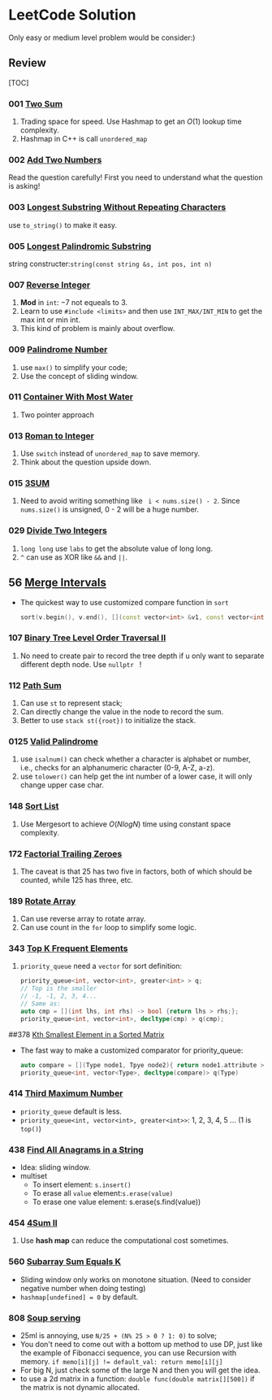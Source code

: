 # LeetCode Solution
Only easy or medium level problem would be consider:)

## Review

[TOC]

### 001 [Two Sum](https://leetcode.com/problems/two-sum)

1. Trading space for speed. Use Hashmap to get an $O(1)$ lookup time complexity.
2. Hashmap in C++ is call `unordered_map`

### 002 [Add Two Numbers](https://leetcode.com/problems/add-two-numbers)

Read the question carefully! First you need to understand what the question is asking!

### 003 [Longest Substring Without Repeating Characters](https://leetcode.com/problems/longest-substring-without-repeating-characters) 

use `to_string()` to make it easy.

### 005 [Longest Palindromic Substring](https://leetcode.com/problems/longest-palindromic-substring)

string constructer:`string(const string &s, int pos, int n)`

### 007 [Reverse Integer](https://leetcode.com/problems/reverse-integer) 

1. **Mod** in `int`: $-7 % 10 = -7$ not equeals to 3.
2. Learn to use `#include <limits>` and then use `INT_MAX/INT_MIN` to get the max int or min int.
3. This kind of problem is mainly about overflow.

### 009 [Palindrome Number](https://leetcode.com/problems/palindrome-number)  

1. use `max()` to simplify your code;
2. Use the concept of sliding window.

### 011 [Container With Most Water](https://leetcode.com/problems/container-with-most-water) 

1. Two pointer approach

### 013 [Roman to Integer](https://leetcode.com/problems/roman-to-integer)

1. Use `switch` instead of `unordered_map` to save memory.
2. Think about the question upside down.

### 015 [3SUM](https://leetcode.com/problems/3sum/)

1. Need to avoid writing something like ` i < nums.size() - 2`. Since `nums.size()` is unsigned, 0 - 2 will be a huge number.

### 029 [Divide Two Integers](https://leetcode.com/problems/divide-two-integers/submissions/)

1. `long long` use `labs` to get the absolute value of long long.
2. `^` can use as XOR like `&&` and `||`.



## 56 [Merge Intervals](https://leetcode.com/problems/merge-intervals/)

- The quickest way to use customized compare function in `sort`

  ```c++
  sort(v.begin(), v.end(), [](const vector<int> &v1, const vector<int> &v2){ return v1[0] < v2[0]; };
  ```

  

### 107 [Binary Tree Level Order Traversal II](https://leetcode.com/problems/binary-tree-level-order-traversal-ii/)

1. No need to create pair to record the tree depth if u only want to separate different depth node. Use `nullptr ` !

### 112 [Path Sum](https://leetcode.com/problems/path-sum/)

1. Can use `st` to represent stack;
2. Can directly change the value in the node to record the sum.
3. Better to use `stack st({root})` to initialize the stack.

### 0125 [Valid Palindrome](https://leetcode.com/problems/valid-palindrome/)

1. use `isalnum()` can check whether a character is alphabet or number, i.e., checks for an alphanumeric character (0-9, A-Z, a-z).
2. use `tolower()` can help get the int number of a lower case, it will only change upper case char.

### 148 [Sort List](https://leetcode.com/problems/sort-list/)

1. Use Mergesort to achieve $O(NlogN)$ time using constant space complexity.

### 172 [Factorial Trailing Zeroes](https://leetcode.com/problems/factorial-trailing-zeroes)

1. The caveat is that 25 has two five in factors, both of which should be counted, while 125 has three, etc.

### 189 [Rotate Array](https://leetcode.com/problems/rotate-array/)

1. Can use reverse array to rotate array.
2. Can use count in the `for` loop to simplify some logic.



### 343 [Top K Frequent Elements](https://leetcode.com/problems/top-k-frequent-elements/)

1. `priority_queue` need a `vector` for sort definition:

   ```c++
   priority_queue<int, vector<int>, greater<int> > q;
   // Top is the smaller
   // -1, -1, 2, 3, 4...
   // Same as:
   auto cmp = [](int lhs, int rhs) -> bool {return lhs > rhs;};
   priority_queue<int, vector<int>, decltype(cmp) > q(cmp);
   ```



##378 [Kth Smallest Element in a Sorted Matrix](https://leetcode.com/problems/kth-smallest-element-in-a-sorted-matrix/)

- The fast way to make a customized comparator for priority_queue:

  ```c++
  auto compare = [](Type node1, Tpye node2){ return node1.attribute > node2.attribute }
  priority_queue<int, vector<Type>, decltype(compare)> q(Type)
  ```

  


### 414 [Third Maximum Number](https://leetcode.com/problems/third-maximum-number/)

- `priority_queue` default is less.
- `priority_queue<int, vector<int>, greater<int>>`: 1, 2, 3, 4, 5 ... (1 is `top()`)



### 438 [Find All Anagrams in a String](https://leetcode.com/problems/find-all-anagrams-in-a-string)

- Idea: sliding window.
- multiset
  - To insert element: `s.insert()`
  - To erase all `value` element:`s.erase(value)`
  - To erase one value element: s.erase(s.find(value)) 

### 454 [4Sum II](https://leetcode.com/problems/4sum-ii/)

1. Use **hash map** can reduce the computational cost sometimes.

### 560 [Subarray Sum Equals K](https://leetcode.com/problems/subarray-sum-equals-k/)

- Sliding window only works on monotone situation. (Need to consider negative number when doing testing)
- `hashmap[undefined] = 0` by default.

### 808 [Soup serving](https://leetcode.com/problems/soup-servings/discuss/121711/C%2B%2BJavaPython-When-N-greater-4800-just-return-1)

- 25ml is annoying, use `N/25 + (N% 25 > 0 ? 1: 0)` to solve;
- You don't need to come out with a bottom up method to use DP, just like the example of Fibonacci sequence, you can use Recursion with memory. `if memo[i][j] != default_val: return memo[i][j]`
- For big N, just check some of the large N and then you will get the idea.
- to use a 2d matrix in a function: `double func(double matrix[][500])` if the matrix is not dynamic allocated. 

